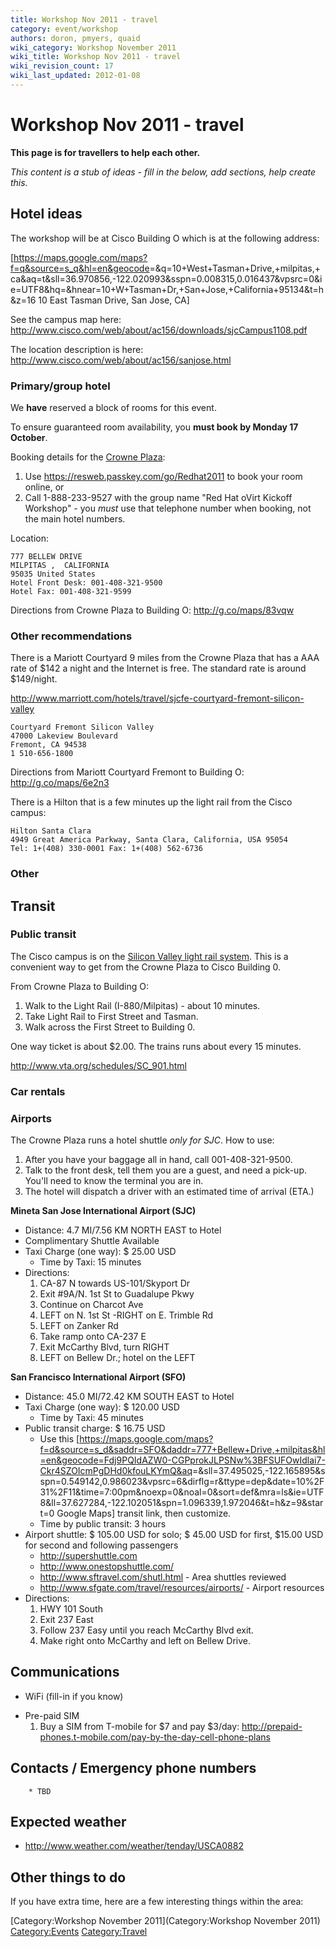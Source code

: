 ```yaml
---
title: Workshop Nov 2011 - travel
category: event/workshop
authors: doron, pmyers, quaid
wiki_category: Workshop November 2011
wiki_title: Workshop Nov 2011 - travel
wiki_revision_count: 17
wiki_last_updated: 2012-01-08
---
```


# Workshop Nov 2011 - travel

**This page is for travellers to help each other.**

*This content is a stub of ideas - fill in the below, add sections, help create this.*

## Hotel ideas

The workshop will be at Cisco Building O which is at the following address:

[<https://maps.google.com/maps?f=q&source=s_q&hl=en&geocode>=&q=10+West+Tasman+Drive,+milpitas,+ca&aq=t&sll=36.970856,-122.020993&sspn=0.008315,0.016437&vpsrc=0&ie=UTF8&hq=&hnear=10+W+Tasman+Dr,+San+Jose,+California+95134&t=h&z=16 10 East Tasman Drive, San Jose, CA]

See the campus map here: <http://www.cisco.com/web/about/ac156/downloads/sjcCampus1108.pdf>

The location description is here: <http://www.cisco.com/web/about/ac156/sanjose.html>

### Primary/group hotel

We **have** reserved a block of rooms for this event.

To ensure guaranteed room availability, you **must book by Monday 17 October**.

Booking details for the [Crowne Plaza](http://www.ichotelsgroup.com/crowneplaza/hotels/us/en/milpitas/sfomp/hoteldetail):

1.  Use <https://resweb.passkey.com/go/Redhat2011> to book your room online, or
2.  Call 1-888-233-9527 with the group name "Red Hat oVirt Kickoff Workshop" - you *must* use that telephone number when booking, not the main hotel numbers.

Location:

    777 BELLEW DRIVE 
    MILPITAS ,  CALIFORNIA   
    95035 United States
    Hotel Front Desk: 001-408-321-9500 
    Hotel Fax: 001-408-321-9599 

Directions from Crowne Plaza to Building O: <http://g.co/maps/83vqw>

### Other recommendations

There is a Mariott Courtyard 9 miles from the Crowne Plaza that has a AAA rate of $142 a night and the Internet is free. The standard rate is around $149/night.

<http://www.marriott.com/hotels/travel/sjcfe-courtyard-fremont-silicon-valley>

    Courtyard Fremont Silicon Valley
    47000 Lakeview Boulevard
    Fremont, CA 94538
    1 510-656-1800

Directions from Mariott Courtyard Fremont to Building O: <http://g.co/maps/6e2n3>

There is a Hilton that is a few minutes up the light rail from the Cisco campus:

    Hilton Santa Clara
    4949 Great America Parkway, Santa Clara, California, USA 95054
    Tel: 1+(408) 330-0001 Fax: 1+(408) 562-6736 

### Other

## Transit

### Public transit

The Cisco campus is on the [Silicon Valley light rail system](http://www.vta.org/). This is a convenient way to get from the Crowne Plaza to Cisco Building 0.

From Crowne Plaza to Building O:

1.  Walk to the Light Rail (I-880/Milpitas) - about 10 minutes.
2.  Take Light Rail to First Street and Tasman.
3.  Walk across the First Street to Building 0.

One way ticket is about $2.00. The trains runs about every 15 minutes.

<http://www.vta.org/schedules/SC_901.html>

### Car rentals

### Airports

The Crowne Plaza runs a hotel shuttle *only for SJC*. How to use:

1.  After you have your baggage all in hand, call 001-408-321-9500.
2.  Talk to the front desk, tell them you are a guest, and need a pick-up. You'll need to know the terminal you are in.
3.  The hotel will dispatch a driver with an estimated time of arrival (ETA.)

**Mineta San Jose International Airport (SJC)**

*   Distance: 4.7 MI/7.56 KM NORTH EAST to Hotel
*   Complimentary Shuttle Available
*   Taxi Charge (one way): $ 25.00 USD
    -   Time by Taxi: 15 minutes
*   Directions:
    1.  CA-87 N towards US-101/Skyport Dr
    2.  Exit #9A/N. 1st St to Guadalupe Pkwy
    3.  Continue on Charcot Ave
    4.  LEFT on N. 1st St -RIGHT on E. Trimble Rd
    5.  LEFT on Zanker Rd
    6.  Take ramp onto CA-237 E
    7.  Exit McCarthy Blvd, turn RIGHT
    8.  LEFT on Bellew Dr.; hotel on the LEFT

**San Francisco International Airport (SFO)**

*   Distance: 45.0 MI/72.42 KM SOUTH EAST to Hotel
*   Taxi Charge (one way): $ 120.00 USD
    -   Time by Taxi: 45 minutes
*   Public transit charge: $ 16.75 USD
    -   Use this [<https://maps.google.com/maps?f=d&source=s_d&saddr=SFO&daddr=777+Bellew+Drive,+milpitas&hl=en&geocode=Fdj9PQIdAZW0-CGPprokJLPSNw%3BFSUFOwIdlai7-Ckr4SZOIcmPgDHd0kfouLKYmQ&aq>=&sll=37.495025,-122.165895&sspn=0.549142,0.986023&vpsrc=6&dirflg=r&ttype=dep&date=10%2F31%2F11&time=7:00pm&noexp=0&noal=0&sort=def&mra=ls&ie=UTF8&ll=37.627284,-122.102051&spn=1.096339,1.972046&t=h&z=9&start=0 Google Maps] transit link, then customize.
    -   Time by public transit: 3 hours
*   Airport shuttle: $ 105.00 USD for solo; $ 45.00 USD for first, $15.00 USD for second and following passengers
    -   <http://supershuttle.com>
    -   <http://www.onestopshuttle.com/>
    -   <http://www.sftravel.com/shutl.html> - Area shuttles reviewed
    -   <http://www.sfgate.com/travel/resources/airports/> - Airport resources
*   Directions:
    1.  HWY 101 South
    2.  Exit 237 East
    3.  Follow 237 Easy until you reach McCarthy Blvd exit.
    4.  Make right onto McCarthy and left on Bellew Drive.

## Communications

*   WiFi (fill-in if you know)

<!-- -->

*   Pre-paid SIM
    1.  Buy a SIM from T-mobile for $7 and pay $3/day: <http://prepaid-phones.t-mobile.com/pay-by-the-day-cell-phone-plans>

## Contacts / Emergency phone numbers

        * TBD

## Expected weather

*   <http://www.weather.com/weather/tenday/USCA0882>

## Other things to do

If you have extra time, here are a few interesting things within the area:

[Category:Workshop November 2011](Category:Workshop November 2011) <Category:Events> <Category:Travel>
